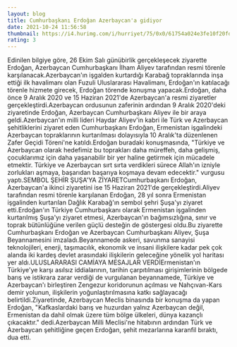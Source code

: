 ```yaml
--- 
layout: blog
title: Cumhurbaşkanı Erdoğan Azerbaycan'a gidiyor
date: 2021-10-24 11:56:58
thumbnail: https://i4.hurimg.com/i/hurriyet/75/0x0/61754a024e3fe10f20fdfb5c.jpg
rating: 3
---
```

Edinilen bilgiye göre, 26 Ekim Salı günübirlik gerçekleşecek ziyarette Erdoğan, Azerbaycan Cumhurbaşkanı İlham Aliyev tarafından resmi törenle karşılanacak.Azerbaycan'ın işgalden kurtardığı Karabağ topraklarında inşa ettiği ilk havalimanı olan Fuzuli Uluslararası Havalimanı, Erdoğan'ın katılacağı törenle hizmete girecek, Erdoğan törende konuşma yapacak.Erdoğan, daha önce 9 Aralık 2020 ve 15 Haziran 2021'de Azerbaycan'a resmi ziyaretler gerçekleştirdi.Azerbaycan ordusunun zaferinin ardından 9 Aralık 2020'deki ziyaretinde Erdoğan, Azerbaycan Cumhurbaşkanı Aliyev ile bir araya geldi.Azerbaycan'ın milli lideri Haydar Aliyev'in kabri ile Türk ve Azerbaycan şehitliklerini ziyaret eden Cumhurbaşkanı Erdoğan, Ermenistan işgalindeki Azerbaycan topraklarının kurtarılması dolayısıyla 10 Aralık'ta düzenlenen Zafer Geçidi Töreni'ne katıldı.Erdoğan buradaki konuşmasında, "Türkiye ve Azerbaycan olarak hedefimiz bu toprakları daha müreffeh, daha gelişmiş, çocuklarımız için daha yaşanabilir bir yer haline getirmek için mücadele etmektir. Türkiye ve Azerbaycan sırt sırta verdikleri sürece Allah'ın izniyle zorlukları aşmaya, başarıdan başarıya koşmaya devam edecektir." vurgusu yaptı.SEMBOL ŞEHİR ŞUŞA'YA ZİYARETCumhurbaşkanı Erdoğan, Azerbaycan'a ikinci ziyaretini ise 15 Haziran 2021'de gerçekleştirdi.Aliyev tarafından resmi törenle karşılanan Erdoğan, 28 yıl sonra Ermenistan işgalinden kurtarılan Dağlık Karabağ'ın sembol şehri Şuşa'yı ziyaret etti.Erdoğan'ın Türkiye Cumhurbaşkanı olarak Ermenistan işgalinden kurtarılmış Şuşa'yı ziyaret etmesi, Azerbaycan'ın bağımsızlığına, sınır ve toprak bütünlüğüne verilen güçlü desteğin de göstergesi oldu.Bu ziyarette Cumhurbaşkanı Erdoğan ve Azerbaycan Cumhurbaşkanı Aliyev, Şuşa Beyannamesini imzaladı.Beyannamede askeri, savunma sanayisi teknolojileri, enerji, taşımacılık, ekonomik ve insani ilişkilere kadar pek çok alanda iki kardeş devlet arasındaki ilişkilerin geleceğine yönelik yol haritası yer aldı.ULUSLARARASI CAMİAYA MESAJLAR VERDİErmenistan'ın Türkiye'ye karşı asılsız iddialarının, tarihin çarpıtılması girişimlerinin bölgede barış ve istikrara zarar verdiği de vurgulanan beyannamede, Türkiye ve Azerbaycan'ı birleştiren Zengezur koridorunun açılması ve Nahçıvan-Kars demir yolunun, ilişkilerin yoğunlaştırılmasına katkı sağlayacağı belirtildi.Ziyaretinde, Azerbaycan Meclis binasında bir konuşma da yapan Erdoğan, "Kafkaslardaki barış ve huzurdan yalnız Azerbaycan değil, Ermenistan da dahil olmak üzere tüm bölge ülkeleri, dünya kazançlı çıkacaktır." dedi.Azerbaycan Milli Meclisi'ne hitabının ardından Türk ve Azerbaycan şehitliğine geçen Erdoğan, şehit mezarlarına karanfil bıraktı, dua etti.